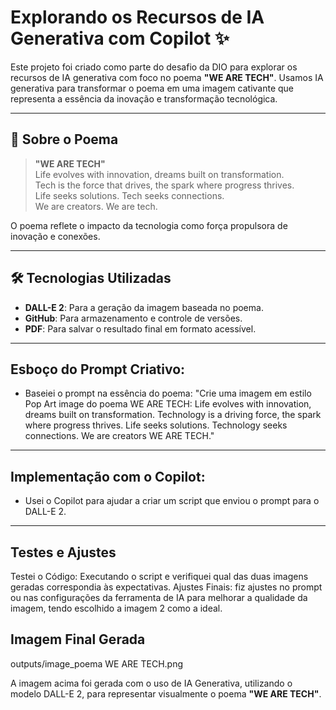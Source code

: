  # Explorando os Recursos de IA Generativa com Copilot ✨

Este projeto foi criado como parte do desafio da DIO para explorar os recursos de IA generativa com foco no poema **"WE ARE TECH"**. Usamos IA generativa para transformar o poema em uma imagem cativante que representa a essência da inovação e transformação tecnológica.

---
## 📜 **Sobre o Poema**
> **"WE ARE TECH"**  
> Life evolves with innovation, dreams built on transformation.  
> Tech is the force that drives, the spark where progress thrives.  
> Life seeks solutions. Tech seeks connections.  
> We are creators. We are tech.

O poema reflete o impacto da tecnologia como força propulsora de inovação e conexões.

---
## 🛠️ **Tecnologias Utilizadas**
- **DALL-E 2**: Para a geração da imagem baseada no poema.
- **GitHub**: Para armazenamento e controle de versões.
- **PDF**: Para salvar o resultado final em formato acessível.

---
## Esboço do Prompt Criativo:
- Baseiei o prompt na essência do poema:
"Crie uma imagem em estilo Pop Art image do poema WE ARE TECH: Life evolves with innovation, dreams built on transformation. Technology is a driving force, the spark where progress thrives. Life seeks solutions. Technology seeks connections. We are creators WE ARE TECH."

---
## Implementação com o Copilot: 
- Usei o Copilot para ajudar a criar um script que enviou o prompt para o DALL-E 2.

---
## Testes e Ajustes
Testei o Código: Executando o script e verifiquei qual das duas imagens geradas correspondia às expectativas.
Ajustes Finais: fiz ajustes no prompt ou nas configurações da ferramenta de IA para melhorar a qualidade da imagem, tendo escolhido a imagem 2 como a ideal.

## Imagem Final Gerada

outputs/image_poema WE ARE TECH.png

A imagem acima foi gerada com o uso de IA Generativa, utilizando o modelo DALL-E 2, para representar visualmente o poema **"WE ARE TECH"**.


  
